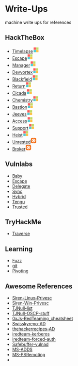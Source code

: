 # Write-Ups

machine write ups for references

## HackTheBox

* [Timelapse](/HTB/Machines/TimeLapse.md)![win](/HTB/Machines/images/windows.png)
* [Escape](/HTB/Machines/Escape.md)![win](/HTB/Machines/images/windows.png)
* [Manager](/HTB/Machines/Manager.md)![win](/HTB/Machines/images/windows.png)
* [Devvortex](/HTB/Machines/Devvortex.md)![win](/HTB/Machines/images/windows.png)
* [Blackfield](/HTB/Machines/Blackfield.md)![win](/HTB/Machines/images/windows.png)
* [Return](/HTB/Machines/Return.md)![win](/HTB/Machines/images/windows.png)
* [Cicada](/HTB/Machines/Cicada.md)![win](/HTB/Machines/images/windows.png)
* [Chemistry](/HTB/Machines/chemistry.md)![win](/HTB/Machines/images/windows.png)
* [Bastion](/HTB/Machines/Bastion.md)![win](/HTB/Machines/images/windows.png)
* [Jeeves](/HTB/Machines/Jeeves)![win](/HTB/Machines/images/windows.png)
* [Access](/HTB/Machines/Access.md)![win](/HTB/Machines/images/windows.png)
* [Support](/HTB/Machines/Support.md)![win](/HTB/Machines/images/windows.png)
* [Heist](/HTB/Machines/Heist.md)![win](/HTB/Machines/images/windows.png)
* [Unrested](/HTB/Machines/Unrested.md)![nix](/HTB/Machines/images/nix.png)
*  [Broker](/HTB/Machines/Broker.md)![nix](/HTB/Machines/images/nix.png)

## Vulnlabs

* [Baby](/Vulnlabs/Machines/baby.md)
* [Escape](/Vulnlabs/Machines/Escape.md)
* [Delegate](/Vulnlabs/Machines/Delegate.md)
* [Sync](/Vulnlabs/Machines/sync.md)
* [Hybrid](/Vulnlabs/Chains/Hybrid.md)
* [Tengu](/Vulnlabs/Chains/tengu.md)
* [Trusted](/Vulnlabs/Chains/Trusted.md)

## TryHackMe

* [Traverse](/THM/Traverse.md)

## Learning

* [Fuzz](/Learning/Fuzz)
* [git](/Learning/git)
* [Pivoting](/Learning/Pivoting)

## Awesome References

* [Siren-Linux-Privesc](https://sirensecurity.io/blog/linux-privilege-escalation-resources/)
* [Siren-Win-Privesc](https://sirensecurity.io/blog/linux-privilege-escalation-resources/)
* [TJNull-list](https://docs.google.com/spreadsheets/u/1/d/1dwSMIAPIam0PuRBkCiDI88pU3yzrqqHkDtBngUHNCw8/htmlview?pli=1#)
* [TJNull-OSCP-stuff](https://github.com/tjnull/OSCP-Stuff/tree/master/Active-Directory)
* [0xJs-RedTeaming_cheatsheet](https://github.com/0xJs/RedTeaming_CheatSheet/blob/main/windows-ad/Domain-Privilege-Escalation.md)
* [Swisskyrepo-AD](https://swisskyrepo.github.io/InternalAllTheThings/active-directory/ad-adds-acl-ace/#usercomputer)
* [thehackerrecipes-AD](https://www.thehacker.recipes/ad/movement/dacl/addmember)
* [iredteam-kerberos](https://www.ired.team/offensive-security-experiments/active-directory-kerberos-abuse/resource-based-constrained-delegation-ad-computer-object-take-over-and-privilged-code-execution)
* [iredteam-forced-auth](https://www.ired.team/offensive-security/initial-access/t1187-forced-authentication)
* [Safebuffer-vulnad](https://github.com/safebuffer/vulnerable-AD)
* [MS-ADDS](https://learn.microsoft.com/en-us/training/paths/active-directory-domain-services/)
* [MS-PSRemoting](https://learn.microsoft.com/en-us/powershell/scripting/learn/ps101/08-powershell-remoting?view=powershell-7.4&viewFallbackFrom=powershell-7.2)
* 
